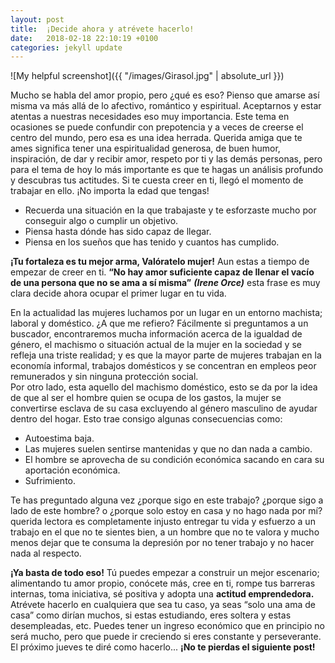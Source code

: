 ```yaml
---
layout: post
title:  ¡Decide ahora y atrévete hacerlo! 
date:   2018-02-18 22:10:19 +0100
categories: jekyll update
---
```

![My helpful screenshot]({{ "/images/Girasol.jpg" | absolute_url }})

Mucho se habla del amor propio, pero ¿qué es eso? Pienso que amarse así misma va más allá de lo afectivo, romántico y espiritual. Aceptarnos y estar atentas a nuestras necesidades eso muy importancia. Este tema en ocasiones se puede confundir con prepotencia y a veces de creerse el centro del mundo, pero esa es una idea herrada. Querida amiga que te ames significa tener una espiritualidad generosa, de buen humor, inspiración, de dar y recibir amor, respeto por ti y las demás personas, pero para el tema de hoy lo más importante es que te hagas un análisis profundo y descubras tus actitudes. Si te cuesta creer en ti, llegó el momento de trabajar en ello. ¡No importa la edad que tengas!- Recuerda una situación en la que trabajaste y te esforzaste mucho por           
  conseguir algo o cumplir un objetivo.  - Piensa hasta dónde has sido capaz de llegar. - Piensa en los sueños que has tenido y cuantos has cumplido. 

**¡Tu fortaleza es tu mejor arma, Valóratelo mujer!**Aun estas a tiempo de empezar de creer en ti. **“No hay amor suficiente capaz de llenar el vacío de una persona que no se ama a sí misma”** ***(Irene Orce)*** esta frase es muy clara decide ahora ocupar el primer lugar en tu vida. 

En la actualidad las mujeres luchamos por un lugar en un entorno machista; laboral y doméstico. ¿A que me refiero? Fácilmente si preguntamos a un buscador, encontraremos mucha información acerca de la igualdad de género, el machismo o situación actual de la mujer en la sociedad y se refleja una triste realidad; y es que la mayor parte de mujeres trabajan en la economía informal, trabajos domésticos y se concentran en empleos peor remunerados y sin ninguna protección social.  Por otro lado, esta aquello del machismo doméstico, esto se da por la idea de que al ser el hombre quien se ocupa de los gastos, la mujer se convertirse esclava de su casa excluyendo al género masculino de ayudar dentro del hogar. Esto trae consigo algunas consecuencias como: - Autoestima baja.- Las mujeres suelen sentirse mantenidas y que no dan nada a cambio. - El hombre se aprovecha de su condición económica sacando en cara su 
  aportación económica. - Sufrimiento. 

Te has preguntado alguna vez ¿porque sigo en este trabajo? ¿porque sigo a lado de este hombre? o ¿porque solo estoy en casa y no hago nada por mí? querida lectora es completamente injusto entregar tu vida y esfuerzo a un trabajo en el que no te sientes bien, a un hombre que no te valora y mucho menos dejar que te consuma la depresión por no tener trabajo y no hacer nada al respecto. **¡Ya basta de todo eso!** Tú puedes empezar a construir un mejor escenario; alimentando tu amor propio, conócete más, cree en ti, rompe tus barreras internas, toma iniciativa, sé positiva y adopta una **actitud emprendedora.** Atrévete hacerlo en cualquiera que sea tu caso, ya seas “solo una ama de casa” como dirían muchos, si estas estudiando, eres soltera y estas desempleadas, etc. Puedes tener un ingreso económico que en principio no será mucho, pero que puede ir creciendo si eres constante y perseverante. El próximo jueves te diré como hacerlo... **¡No te pierdas el siguiente post!**



